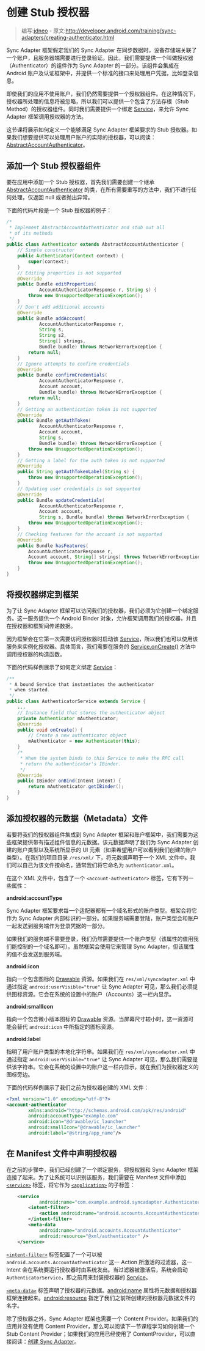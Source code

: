 # 创建 Stub 授权器

> 编写:[jdneo](https://github.com/jdneo) - 原文:<http://developer.android.com/training/sync-adapters/creating-authenticator.html>

Sync Adapter 框架假定我们的 Sync Adapter 在同步数据时，设备存储端关联了一个账户，且服务器端需要进行登录验证。因此，我们需要提供一个叫做授权器（Authenticator）的组件作为 Sync Adapter 的一部分。该组件会集成在 Android 账户及认证框架中，并提供一个标准的接口来处理用户凭据，比如登录信息。

即使我们的应用不使用账户，我们仍然需要提供一个授权器组件。在这种情况下，授权器所处理的信息将被忽略，所以我们可以提供一个包含了方法存根（Stub Method）的授权器组件。同时我们需要提供一个绑定 [Service](http://developer.android.com/reference/android/app/Service.html)，来允许 Sync Adapter 框架调用授权器的方法。

这节课将展示如何定义一个能够满足 Sync Adapter 框架要求的 Stub 授权器。如果我们想要提供可以处理用户账户的实际的授权器，可以阅读：[AbstractAccountAuthenticator](http://developer.android.com/reference/android/accounts/AbstractAccountAuthenticator.html)。

## 添加一个 Stub 授权器组件

要在应用中添加一个 Stub 授权器，首先我们需要创建一个继承 [AbstractAccountAuthenticator](http://developer.android.com/reference/android/accounts/AbstractAccountAuthenticator.html) 的类，在所有需要重写的方法中，我们不进行任何处理，仅返回 null 或者抛出异常。

下面的代码片段是一个 Stub 授权器的例子：

```java
/*
 * Implement AbstractAccountAuthenticator and stub out all
 * of its methods
 */
public class Authenticator extends AbstractAccountAuthenticator {
    // Simple constructor
    public Authenticator(Context context) {
        super(context);
    }
    // Editing properties is not supported
    @Override
    public Bundle editProperties(
            AccountAuthenticatorResponse r, String s) {
        throw new UnsupportedOperationException();
    }
    // Don't add additional accounts
    @Override
    public Bundle addAccount(
            AccountAuthenticatorResponse r,
            String s,
            String s2,
            String[] strings,
            Bundle bundle) throws NetworkErrorException {
        return null;
    }
    // Ignore attempts to confirm credentials
    @Override
    public Bundle confirmCredentials(
            AccountAuthenticatorResponse r,
            Account account,
            Bundle bundle) throws NetworkErrorException {
        return null;
    }
    // Getting an authentication token is not supported
    @Override
    public Bundle getAuthToken(
            AccountAuthenticatorResponse r,
            Account account,
            String s,
            Bundle bundle) throws NetworkErrorException {
        throw new UnsupportedOperationException();
    }
    // Getting a label for the auth token is not supported
    @Override
    public String getAuthTokenLabel(String s) {
        throw new UnsupportedOperationException();
    }
    // Updating user credentials is not supported
    @Override
    public Bundle updateCredentials(
            AccountAuthenticatorResponse r,
            Account account,
            String s, Bundle bundle) throws NetworkErrorException {
        throw new UnsupportedOperationException();
    }
    // Checking features for the account is not supported
    @Override
    public Bundle hasFeatures(
        AccountAuthenticatorResponse r,
        Account account, String[] strings) throws NetworkErrorException {
        throw new UnsupportedOperationException();
    }
}
```

## 将授权器绑定到框架

为了让 Sync Adapter 框架可以访问我们的授权器，我们必须为它创建一个绑定服务。这一服务提供一个 Android Binder 对象，允许框架调用我们的授权器，并且在授权器和框架间传递数据。

因为框架会在它第一次需要访问授权器时启动该 [Service](http://developer.android.com/reference/android/app/Service.html)，所以我们也可以使用该服务来实例化授权器。具体而言，我们需要在服务的 <a href="http://developer.android.com/reference/android/app/Service.html#onCreate()">Service.onCreate()</a> 方法中调用授权器的构造函数。

下面的代码样例展示了如何定义绑定 [Service](http://developer.android.com/reference/android/app/Service.html)：

```java
/**
 * A bound Service that instantiates the authenticator
 * when started.
 */
public class AuthenticatorService extends Service {
    ...
    // Instance field that stores the authenticator object
    private Authenticator mAuthenticator;
    @Override
    public void onCreate() {
        // Create a new authenticator object
        mAuthenticator = new Authenticator(this);
    }
    /*
     * When the system binds to this Service to make the RPC call
     * return the authenticator's IBinder.
     */
    @Override
    public IBinder onBind(Intent intent) {
        return mAuthenticator.getIBinder();
    }
}
```

## 添加授权器的元数据（Metadata）文件

若要将我们的授权器组件集成到 Sync Adapter 框架和账户框架中，我们需要为这些框架提供带有描述组件信息的元数据。该元数据声明了我们为 Sync Adapter 创建的账户类型以及系统所显示的 UI 元素（如果希望用户可以看到我们创建的账户类型）。在我们的项目目录 `/res/xml/` 下，将元数据声明于一个 XML 文件中。我们可以自己为该文件按命名，通常我们将它命名为 `authenticator.xml`。

在这个 XML 文件中，包含了一个 `<account-authenticator>` 标签，它有下列一些属性：

**android:accountType**

Sync Adapter 框架要求每一个适配器都有一个域名形式的账户类型。框架会将它作为 Sync Adapter 内部标识的一部分。如果服务端需要登陆，账户类型会和账户一起发送到服务端作为登录凭据的一部分。

如果我们的服务端不需要登录，我们仍然需要提供一个账户类型（该属性的值用我们能控制的一个域名即可）。虽然框架会使用它来管理 Sync Adapter，但该属性的值不会发送到服务端。

**android:icon**

指向一个包含图标的 [Drawable](http://developer.android.com/guide/topics/resources/drawable-resource.html) 资源。如果我们在 `res/xml/syncadapter.xml` 中通过指定 `android:userVisible="true"` 让 Sync Adapter 可见，那么我们必须提供图标资源。它会在系统的设置中的账户（Accounts）这一栏内显示。

**android:smallIcon**

指向一个包含微小版本图标的 [Drawable](http://developer.android.com/guide/topics/resources/drawable-resource.html) 资源。当屏幕尺寸较小时，这一资源可能会替代 `android:icon` 中所指定的图标资源。

**android:label**

指明了用户账户类型的本地化字符串。如果我们在 `res/xml/syncadapter.xml` 中通过指定 `android:userVisible="true"` 让 Sync Adapter 可见，那么我们需要提供该字符串。它会在系统的设置中的账户这一栏内显示，就在我们为授权器定义的图标旁边。

下面的代码样例展示了我们之前为授权器创建的 XML 文件：

```xml
<?xml version="1.0" encoding="utf-8"?>
<account-authenticator
        xmlns:android="http://schemas.android.com/apk/res/android"
        android:accountType="example.com"
        android:icon="@drawable/ic_launcher"
        android:smallIcon="@drawable/ic_launcher"
        android:label="@string/app_name"/>
```

## 在 Manifest 文件中声明授权器

在之前的步骤中，我们已经创建了一个绑定服务，将授权器和 Sync Adapter 框架连接了起来。为了让系统可以识别该服务，我们需要在 Manifest 文件中添加 [`<service>`](http://developer.android.com/guide/topics/manifest/service-element.html) 标签，将它作为 [`<application>`](http://developer.android.com/guide/topics/manifest/application-element.html) 的子标签：

```xml
    <service
            android:name="com.example.android.syncadapter.AuthenticatorService">
        <intent-filter>
            <action android:name="android.accounts.AccountAuthenticator"/>
        </intent-filter>
        <meta-data
            android:name="android.accounts.AccountAuthenticator"
            android:resource="@xml/authenticator" />
    </service>
```

[`<intent-filter>`](http://developer.android.com/guide/topics/manifest/intent-filter-element.html) 标签配置了一个可以被 `android.accounts.AccountAuthenticator` 这一 Action 所激活的过滤器，这一 Intent 会在系统要运行授权器时由系统发出。当过滤器被激活后，系统会启动 `AuthenticatorService`，即之前用来封装授权器的 [Service](http://developer.android.com/reference/android/app/Service.html)。

[`<meta-data>`](http://developer.android.com/guide/topics/manifest/meta-data-element.html) 标签声明了授权器的元数据。[android:name](http://developer.android.com/guide/topics/manifest/meta-data-element.html#nm) 属性将元数据和授权器框架连接起来。[android:resource](http://developer.android.com/guide/topics/manifest/meta-data-element.html#rsrc) 指定了我们之前所创建的授权器元数据文件的名字。

除了授权器之外，Sync Adapter 框架也需要一个 Content Provider。如果我们的应用并没有使用 Content Provider，那么可以阅读下一节课程学习如何创建一个 Stub Content Provider；如果我们的应用已经使用了 ContentProvider，可以直接阅读：[创建 Sync Adapter](create-sync-adapter.html)。
